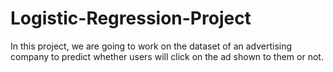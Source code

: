 # Logistic-Regression-Project

In this project, we are going to work on the dataset of an advertising company to predict whether users will click on the ad shown to them or not.
